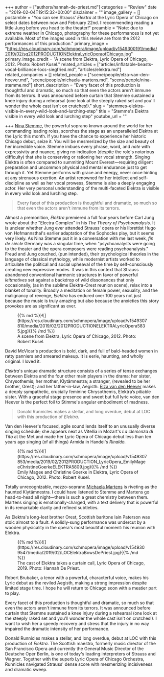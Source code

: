 +++
author = ["authors/hannah-de-priest.md"]
categories = "Review"
date = "2019-02-04T19:15:32+00:00"
disclaimer = ""
image_gallery = []
postamble = "You can see Strauss' _Elektra_ at the Lyric Opera of Chicago on select dates between now and February 22nd. I recommending reading a little Jung before you head to the theater!"
preamble = "Note: due to extreme weather in Chicago, photography for these performances is not yet available. Most of the images used in this review are from the 2012 performances of this production."
primary_image = "https://res.cloudinary.com/schmopera/image/upload/v1549300191/media/2019/02/sq2012PRODUCTIONElektraLyricOperaofChicago.jpg"
primary_image_credit = "A scene from Elektra, Lyric Opera of Chicago, 2012. Photo: Robert Kusel."
related_articles = ["articles/inflatable-beasts-vocal-brilliance-locs-siegfried.md", "articles/elektra.md"]
related_companies = []
related_people = ["scene/people/elza-van-den-heever.md", "scene/people/michaela-martens.md", "scene/people/nina-stemme.md"]
short_description = "Every facet of this production is thoughtful and dramatic, so much so that even the actors aren't immune from its terrors. It was announced before curtain that Stemme sustained a knee injury during a rehearsal (one look at the steeply raked set and you'll wonder the whole cast isn't on crutches!)."
slug = "stemmes-elektra-visible-in-every-wild-look-and-lurching-step"
title = "Stemme's Elektra visible in every wild look and lurching step"
youtube_url = ""

+++
[Nina Stemme](/scene/people/nina-stemme/), the powerful soprano known around the world for her commanding leading roles, scorches the stage as an unparalleled Elektra at the Lyric this month. If you have the chance to experience her historic Chicago debut, seize it. You will be mesmerized by the size and beauty of her incredible voice. Stemme imbues every phrase, word, and _note_ with expressivity and nuance, giving no indication (despite the role's notorious difficulty) that she is conserving or rationing her vocal strength. Singing Elektra is often compared to summiting Mount Everest—requiring diligent preparation and uncommon physical and mental endurance just to get through it. Yet Stemme performs with grace and energy, never once hinting at any strenuous exertion. An artist renowned for her intellect and self-discipline as well as her vocal prowess, Stemme is also a deeply engaging actor. Her very personal understanding of the multi-faceted Elektra is visible in every wild look and lurching step.

> Every facet of this production is thoughtful and dramatic, so much so that even the actors aren't immune from its terrors.

Almost a premonition, _Elektra_ premiered a full four years before Carl Jung wrote about the "Electra Complex" in his _The Theory of Psychoanalysis_. It is unclear whether Jung ever attended Strauss' opera or his librettist Hugo von Hofmannsthal's earlier adaptation of the Sophocles play, but it seems very likely. As Nina Stemme put it in a conversation with me last week, _fin de siècle_ Germany was a singular time, when "psychoanalysts were going to the theater and the opera composers were reading psychoanalysis." Freud and Jung couched, (pun intended), their psychological theories in the language of classical mythology, while modernist artists worked to articulate the political and social upheaval of the time by self-consciously creating new expressive modes. It was in this context that Strauss abandoned conventional harmonic structures in favor of powerful _leitmotives_ set against a backdrop of wild dissonances that only occasionally, (as in the sublime Elektra-Orest reunion scene), relax into a blanket of tonality. Broadly a meditation on female power, sexuality, and the malignancy of revenge, _Elektra_ has endured over 100 years not just because the music is truly amazing but also because the anxieties this story provokes are as significant as ever.

<figure data-type="image">{{% md %}}![](https://res.cloudinary.com/schmopera/image/upload/v1549307810/media/2019/02/2012PRODUCTIONELEKTRALyricOpera5835.jpg){{% /md %}}

<figcaption>A scene from Elektra, Lyric Opera of Chicago, 2012. Photo: Robert Kusel.</figcaption>

</figure>

David McVicar's production is bold, dark, and full of bald-headed women in ratty panniers and smeared makeup. It is eerie, haunting, and wholly original. I loved it.

_Elektra_'s unique dramatic structure consists of a series of tense exchanges between Elektra and the four other main players in the drama: her sister, Chrysothemis; her mother, Klytämnestra; a stranger, (revealed to be her brother, Orest); and her father-in-law, Aegisth. [Elza van den Heever](/scene/people/elza-van-den-heever/) makes a deeply sympathetic, crucially feminine Chrysothemis, Elektra’s pitiable sister. With a graceful stage presence and sweet but full lyric voice, van den Heever is the perfect foil to Stimme's angular embodiment of madness.

> Donald Runnicles makes a stellar, and long overdue, debut at LOC with this production of _Elektra_.

Van den Heever's focused, agile sound lends itself to an unusually diverse singing schedule; she appears next as Vitellia in Mozart's _La clemenza di Tito_ at the Met and made her Lyric Opera of Chicago debut less than ten years ago singing (of all things) Armida in Handel's _Rinaldo._

<figure data-type="image">{{% md %}}![](https://res.cloudinary.com/schmopera/image/upload/v1549307853/media/2019/02/2012PRODUCTION_LyricOpera_EmilyMageeChristineGoerkeELEKTRA5809.jpg){{% /md %}}

<figcaption>Emily Magee and Christine Goerke in Elektra, Lyric Opera of Chicago, 2012. Photo: Robert Kusel.</figcaption>

</figure>

Totally unrecognizable, mezzo-soprano [Michaela Martens](/scene/people/michaela-martens/) is riveting as the haunted Klytämnestra. I could have listened to Stemme and Martens go head-to-head all night—there is such a great chemistry between them. Martens singing is emotionally-charged, with a text delivery that is powerful in its remarkable clarity and refined subtleties.

As Elektra's long-lost brother Orest, Scottish baritone Iain Paterson was stoic almost to a fault. A solidly-sung performance was undercut by a wooden physicality in the opera's most beautiful moment: his reunion with Elektra.

<figure data-type="image">{{% md %}}![](https://res.cloudinary.com/schmopera/image/upload/v1549309547/media/2019/02/LOCElektraBowsDePriest.jpg){{% /md %}}

<figcaption>The cast of Elektra takes a curtain call, Lyric Opera of Chicago, 2019. Photo: Hannah De Priest.</figcaption>

</figure>

Robert Brubaker, a tenor with a powerful, characterful voice, makes his Lyric debut as the reviled Aegisth, making a strong impression despite limited stage time. I hope he will return to Chicago soon with a meatier part to play.

Every facet of this production is thoughtful and dramatic, so much so that even the actors aren't immune from its terrors. It was announced before curtain that Stemme sustained a knee injury during a rehearsal (one look at the steeply raked set and you'll wonder the whole cast isn't on crutches!). I want to wish her a speedy recovery and stress that the injury in no way impaired the dramatic intensity of her performance.

Donald Runnicles makes a stellar, and long overdue, debut at LOC with this production of _Elektra_. The Scottish maestro, formerly music director of the San Francisco Opera and currently the General Music Director of the Deutsche Oper Berlin, is one of today's leading interpreters of Strauss and Wagner. Together with the superb Lyric Opera of Chicago Orchestra, Runnicles navigated Strauss' dense score with mesmerizing incisiveness and dramatic sweep.